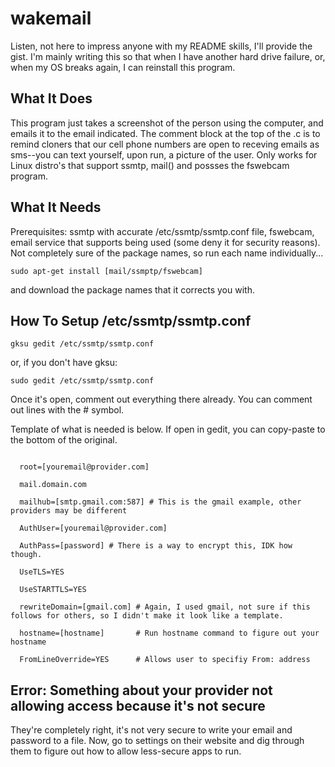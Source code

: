 # wakemail

Listen, not here to impress anyone with my README skills, I'll provide the gist. I'm mainly writing this so that when I have another hard drive failure, or, when my OS breaks again, I can reinstall this program.

## What It Does
This program just takes a screenshot of the person using the computer, and emails it to the email indicated. The comment block at the top of the .c is to remind cloners that our cell phone numbers are open to receving emails as sms--you can text yourself, upon run, a picture of the user.
Only works for Linux distro's that support ssmtp, mail() and possses the fswebcam program. 

## What It Needs
Prerequisites: ssmtp with accurate /etc/ssmtp/ssmtp.conf file, fswebcam, email service that supports being used (some deny it for security reasons). Not completely sure of the package names, so run each name individually...
```
sudo apt-get install [mail/ssmptp/fswebcam]
```
and download the package names that it corrects you with.

## How To Setup /etc/ssmtp/ssmtp.conf
```
gksu gedit /etc/ssmtp/ssmtp.conf
```
or, if you don't have gksu:
```
sudo gedit /etc/ssmtp/ssmtp.conf
```

Once it's open, comment out everything there already. You can comment out lines with the # symbol. 

Template of what is needed is below. If open in gedit, you can copy-paste to the bottom of the original.
```

  root=[youremail@provider.com]
  
  mail.domain.com
  
  mailhub=[smtp.gmail.com:587] # This is the gmail example, other providers may be different
  
  AuthUser=[youremail@provider.com]
  
  AuthPass=[password] # There is a way to encrypt this, IDK how though.
  
  UseTLS=YES
  
  UseSTARTTLS=YES
  
  rewriteDomain=[gmail.com] # Again, I used gmail, not sure if this follows for others, so I didn't make it look like a template.
  
  hostname=[hostname]       # Run hostname command to figure out your hostname
  
  FromLineOverride=YES      # Allows user to specifiy From: address 
```

## Error: Something about your provider not allowing access because it's not secure
They're completely right, it's not very secure to write your email and password to a file. Now, go to settings on their website and dig through them to figure out how to allow less-secure apps to run. 
